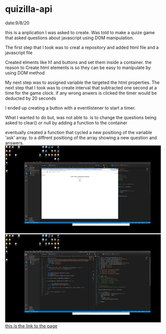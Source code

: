 # quizilla-api

date:9/8/20

this is a anplication I was asked to create. Was told to make a quize game that asked questions about javascript using DOM manipulation.

The first step that I took was to creat a repository and added html file and a javascript file

Created elments like h1 and buttons and set them inside a container.
the reason to Create html elements is so they can be easy to manipulate by
using DOM method

My next step was to assigned variable the targeted the html properties.
The next step that I took was to create interval that subtracted one second at a time
for the game clock. if any wrong anwers is clicked the timer would be deducted by 20 seconds

I ended up creating a button with a eventlistener to start a timer.

What I wanted to do but, was not able to. is to change the questions being asked to clear() or null by adding a function to the container

eventually created a function that cycled a new positiong of the variable 'ask' array. to a diffrent positiong of the array
showing a new question and answers.
![screenshot](./assets/sho1.png)
![screenshot](./assets/shot2.png)
[this is the link to the page](https://wilmer88.github.io/quizilla-api/)
